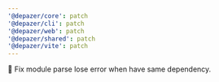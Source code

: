 ```yaml
---
'@depazer/core': patch
'@depazer/cli': patch
'@depazer/web': patch
'@depazer/shared': patch
'@depazer/vite': patch
---
```


🐛 Fix module parse lose error when have same dependency.
